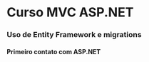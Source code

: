 # Curso MVC ASP.NET

### Uso de  Entity Framework e migrations

#### Primeiro contato com ASP.NET 

